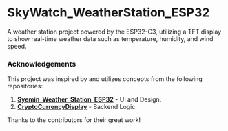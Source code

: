 # SkyWatch_WeatherStation_ESP32
A weather station project powered by the ESP32-C3, utilizing a TFT display to show real-time weather data such as temperature, humidity, and wind speed.





### Acknowledgements

This project was inspired by and utilizes concepts from the following repositories:

1. **[Syemin_Weather_Station_ESP32](https://github.com/syeminpark/Syemin_Weather_Station_ESP32)** - UI and Design.
2. **[CryptoCurrencyDisplay](https://github.com/Muten-Roshi-Sama/CryptoCurrencyDisplay)** - Backend Logic

Thanks to the contributors for their great work!
